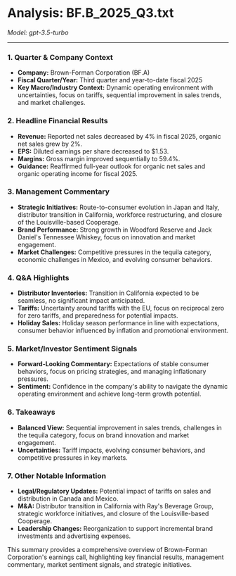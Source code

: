 # Analysis: BF.B_2025_Q3.txt

*Model: gpt-3.5-turbo*

---

### 1. Quarter & Company Context
- **Company:** Brown-Forman Corporation (BF.A)
- **Fiscal Quarter/Year:** Third quarter and year-to-date fiscal 2025
- **Key Macro/Industry Context:** Dynamic operating environment with uncertainties, focus on tariffs, sequential improvement in sales trends, and market challenges.

### 2. Headline Financial Results
- **Revenue:** Reported net sales decreased by 4% in fiscal 2025, organic net sales grew by 2%.
- **EPS:** Diluted earnings per share decreased to $1.53.
- **Margins:** Gross margin improved sequentially to 59.4%.
- **Guidance:** Reaffirmed full-year outlook for organic net sales and organic operating income for fiscal 2025.

### 3. Management Commentary
- **Strategic Initiatives:** Route-to-consumer evolution in Japan and Italy, distributor transition in California, workforce restructuring, and closure of the Louisville-based Cooperage.
- **Brand Performance:** Strong growth in Woodford Reserve and Jack Daniel's Tennessee Whiskey, focus on innovation and market engagement.
- **Market Challenges:** Competitive pressures in the tequila category, economic challenges in Mexico, and evolving consumer behaviors.

### 4. Q&A Highlights
- **Distributor Inventories:** Transition in California expected to be seamless, no significant impact anticipated.
- **Tariffs:** Uncertainty around tariffs with the EU, focus on reciprocal zero for zero tariffs, and preparedness for potential impacts.
- **Holiday Sales:** Holiday season performance in line with expectations, consumer behavior influenced by inflation and promotional environment.

### 5. Market/Investor Sentiment Signals
- **Forward-Looking Commentary:** Expectations of stable consumer behaviors, focus on pricing strategies, and managing inflationary pressures.
- **Sentiment:** Confidence in the company's ability to navigate the dynamic operating environment and achieve long-term growth potential.

### 6. Takeaways
- **Balanced View:** Sequential improvement in sales trends, challenges in the tequila category, focus on brand innovation and market engagement.
- **Uncertainties:** Tariff impacts, evolving consumer behaviors, and competitive pressures in key markets.

### 7. Other Notable Information
- **Legal/Regulatory Updates:** Potential impact of tariffs on sales and distribution in Canada and Mexico.
- **M&A:** Distributor transition in California with Ray's Beverage Group, strategic workforce initiatives, and closure of the Louisville-based Cooperage.
- **Leadership Changes:** Reorganization to support incremental brand investments and advertising expenses.

This summary provides a comprehensive overview of Brown-Forman Corporation's earnings call, highlighting key financial results, management commentary, market sentiment signals, and strategic initiatives.